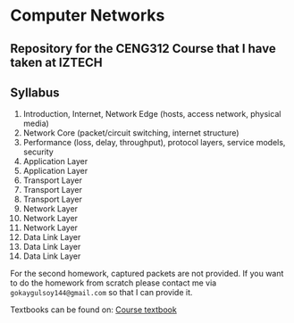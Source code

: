 # Computer Networks
## Repository for the CENG312 Course that I have taken at IZTECH

## Syllabus 
1.  Introduction, Internet, Network Edge (hosts, access network, physical media) 
2.  Network Core (packet/circuit switching, internet structure)
3.  Performance (loss, delay, throughput), protocol layers, service models, security
4.  Application Layer
5.  Application Layer
6.  Transport Layer
7.  Transport Layer
8.  Transport Layer
9.  Network Layer
10. Network Layer
11. Network Layer
12. Data Link Layer
13. Data Link Layer
14. Data Link Layer

For the second homework, captured packets are not provided. 
If you want to do the homework from scratch please contact 
me via `gokaygulsoy144@gmail.com` so that I can provide it.
    
Textbooks can be found on: [Course textbook](/Textbook/textbook.pdf)
